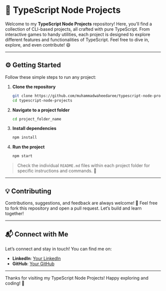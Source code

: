 # 🚀 TypeScript Node Projects

Welcome to my **TypeScript Node Projects** repository! Here, you’ll find a collection of CLI-based projects, all crafted with pure TypeScript. From interactive games to handy utilities, each project is designed to explore different features and functionalities of TypeScript. Feel free to dive in, explore, and even contribute! 😄

---

## ⚙️ Getting Started

Follow these simple steps to run any project:

1. **Clone the repository**  
   ```bash
   git clone https://github.com/muhammadwaheedaree/typescript-node-projects.git
   cd typescript-node-projects
   ```

2. **Navigate to a project folder**  
   ```bash
   cd project_folder_name
   ```

3. **Install dependencies**  
   ```bash
   npm install
   ```

4. **Run the project**  
   ```bash
   npm start
   ```

> Check the individual `README.md` files within each project folder for specific instructions and commands. 📜

---

## 💡 Contributing

Contributions, suggestions, and feedback are always welcome! 🌟 Feel free to fork this repository and open a pull request. Let’s build and learn together!

---

## 📬 Connect with Me

Let’s connect and stay in touch! You can find me on:

- **LinkedIn**: [Your LinkedIn](https://www.linkedin.com/in/muhammadwaheedaree/)
- **GitHub**: [Your GitHub](https://github.com/muhammadwaheedaree)

---

Thanks for visiting my TypeScript Node Projects! Happy exploring and coding! 🎉
